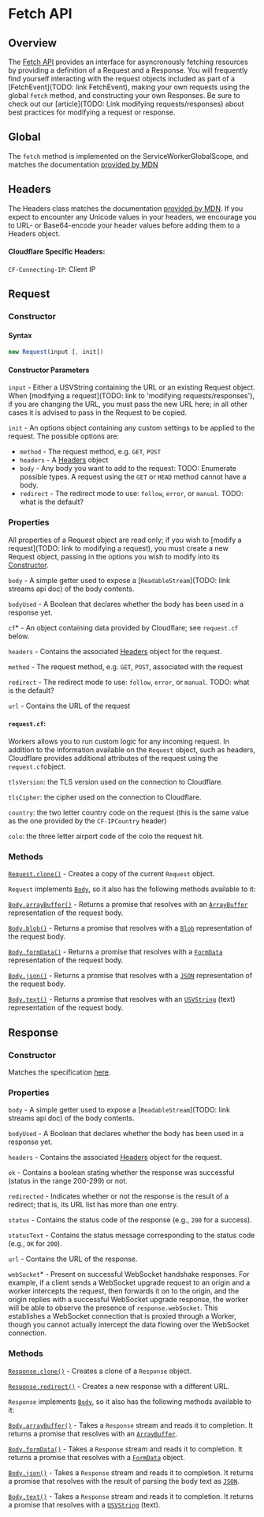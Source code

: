 # Fetch API

## Overview

The [Fetch API](https://developer.mozilla.org/en-US/docs/Web/API/Fetch_API) provides an interface for asyncronously fetching resources by providing a definition of a Request and a Response. You will frequently find yourself interacting with the request objects included as part of a [FetchEvent](TODO: link FetchEvent), making your own requests using the global `fetch` method, and constructing your own Responses. Be sure to check out our [article](TODO: Link modifying requests/responses) about best practices for modifying a request or response.

## Global

The `fetch` method is implemented on the ServiceWorkerGlobalScope, and matches the documentation [provided by MDN](https://developer.mozilla.org/en-US/docs/Web/API/WindowOrWorkerGlobalScope/fetch)

## Headers

The Headers class matches the documentation [provided by MDN](https://developer.mozilla.org/en-US/docs/Web/API/Headers). If you expect to encounter any Unicode values in your headers, we encourage you to URL- or Base64-encode your header values before adding them to a Headers object.

#### Cloudflare Specific Headers:

`CF-Connecting-IP`: Client IP

## Request

### Constructor

#### Syntax

``` javascript
new Request(input [, init])
```

#### Constructor Parameters

`input` - Either a USVString containing the URL or an existing Request object. When [modifying a request](TODO: link to 'modifying requests/responses'), if you are changing the URL, you must pass the new URL here; in all other cases it is advised to pass in the Request to be copied.

`init` - An options object containing any custom settings to be applied to the request. The possible options are:

* `method` - The request method, e.g. `GET`, `POST`
* `headers` - A [Headers](#Headers) object
* `body` - Any body you want to add to the request: TODO: Enumerate possible types. A request using the `GET` or `HEAD` method cannot have a body.
* `redirect` - The redirect mode to use: `follow`, `error`, or `manual`. TODO: what is the default?

### Properties

All properties of a Request object are read only; if you wish to [modify a request](TODO: link to modifying a request), you must create a new Request object, passing in the options you wish to modify into its [Constructor](#Constructor).

`body` - A simple getter used to expose a [`ReadableStream`](TODO: link streams api doc) of the body contents.

`bodyUsed` - A Boolean that declares whether the body has been used in a response yet.

`cf`* - An object containing data provided by Cloudflare; see `request.cf` below.

`headers` - Contains the associated [Headers](#Headers) object for the request.

`method` - The request method, e.g. `GET`, `POST`, associated with the request

`redirect` - The redirect mode to use: `follow`, `error`, or `manual`. TODO: what is the default?

`url` -  Contains the URL of the request

#### `request.cf`:

Workers allows you to run custom logic for any incoming request. In addition to the information available on the `Request` object, such as headers, Cloudflare provides additional attributes of the request using the `request.cf`object.

`tlsVersion`: the TLS version used on the connection to Cloudflare.

`tlsCipher`: the cipher used on the connection to Cloudflare.

`country`: the two letter country code on the request (this is the same value as the one provided by the `CF-IPCountry` header)

`colo`: the three letter airport code of the colo the request hit.

### Methods

[`Request.clone()`](https://developer.mozilla.org/en-US/docs/Web/API/Request/clone) - Creates a copy of the current `Request` object.

`Request` implements [`Body`](https://developer.mozilla.org/en-US/docs/Web/API/Body), so it also has the following methods available to it:

[`Body.arrayBuffer()`](https://developer.mozilla.org/en-US/docs/Web/API/Body/arrayBuffer) - Returns a promise that resolves with an [`ArrayBuffer`](https://developer.mozilla.org/en-US/docs/Web/API/ArrayBuffer) representation of the request body.

[`Body.blob()`](https://developer.mozilla.org/en-US/docs/Web/API/Body/blob) - Returns a promise that resolves with a [`Blob`](https://developer.mozilla.org/en-US/docs/Web/API/Blob) representation of the request body.

[`Body.formData()`](https://developer.mozilla.org/en-US/docs/Web/API/Body/formData) - Returns a promise that resolves with a [`FormData`](https://developer.mozilla.org/en-US/docs/Web/API/FormData) representation of the request body.

[`Body.json()`](https://developer.mozilla.org/en-US/docs/Web/API/Body/json) - Returns a promise that resolves with a [`JSON`](https://developer.mozilla.org/en-US/docs/Web/API/JSON) representation of the request body.

[`Body.text()`](https://developer.mozilla.org/en-US/docs/Web/API/Body/text) - Returns a promise that resolves with an [`USVString`](https://developer.mozilla.org/en-US/docs/Web/API/USVString) (text) representation of the request body.

## Response

### Constructor

Matches the specification [here](https://developer.mozilla.org/en-US/docs/Web/API/Response/Response).

### Properties

`body` - A simple getter used to expose a [`ReadableStream`](TODO: link streams api doc) of the body contents.

`bodyUsed` - A Boolean that declares whether the body has been used in a response yet.

`headers` - Contains the associated [Headers](#Headers) object for the request.

`ok` - Contains a boolean stating whether the response was successful (status in the range 200-299) or not.

`redirected` - Indicates whether or not the response is the result of a redirect; that is, its URL list has more than one entry.

`status` - Contains the status code of the response (e.g., `200` for a success).

`statusText` - Contains the status message corresponding to the status code (e.g., `OK` for `200`).

`url` - Contains the URL of the response.

`webSocket`* - Present on successful WebSocket handshake responses. For example, if a client sends a WebSocket upgrade request to an origin and a worker intercepts the request, then forwards it on to the origin, and the origin replies with a successful WebSocket upgrade response, the worker will be able to observe the presence of `response.webSocket`. This establishes a WebSocket connection that is proxied through a Worker, though you cannot actually intercept the data flowing over the WebSocket connection.

### Methods

[`Response.clone()`](https://developer.mozilla.org/en-US/docs/Web/API/Response/clone) - Creates a clone of a `Response` object.

[`Response.redirect()`](https://developer.mozilla.org/en-US/docs/Web/API/Response/redirect) - Creates a new response with a different URL.

`Response` implements [`Body`](https://developer.mozilla.org/en-US/docs/Web/API/Body), so it also has the following methods available to it:

[`Body.arrayBuffer()`](https://developer.mozilla.org/en-US/docs/Web/API/Body/arrayBuffer) - Takes a `Response` stream and reads it to completion. It returns a promise that resolves with an [`ArrayBuffer`](https://developer.mozilla.org/en-US/docs/Web/API/ArrayBuffer).

[`Body.formData()`](https://developer.mozilla.org/en-US/docs/Web/API/Body/formData) - Takes a `Response` stream and reads it to completion. It returns a promise that resolves with a [`FormData`](https://developer.mozilla.org/en-US/docs/Web/API/FormData) object.

[`Body.json()`](https://developer.mozilla.org/en-US/docs/Web/API/Body/json) - Takes a `Response` stream and reads it to completion. It returns a promise that resolves with the result of parsing the body text as [`JSON`](https://developer.mozilla.org/en-US/docs/Web/JavaScript/Reference/Global_Objects/JSON).

[`Body.text()`](https://developer.mozilla.org/en-US/docs/Web/API/Body/text) - Takes a `Response` stream and reads it to completion. It returns a promise that resolves with a [`USVString`](https://developer.mozilla.org/en-US/docs/Web/API/USVString) (text).